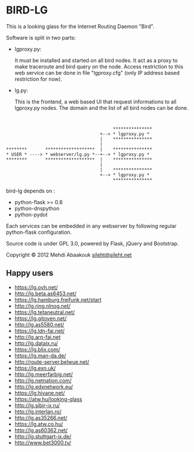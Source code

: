 BIRD-LG
=======

This is a looking glass for the Internet Routing Daemon "Bird".

Software is split in two parts:

 - lgproxy.py:

   It must be installed and started on all bird nodes. It act as a proxy to make traceroute and bird query on the node.
   Access restriction to this web service can be done in file "lgproxy.cfg" (only IP address based restriction for now).

 - lg.py:

   This is the frontend, a web based UI that request informations to all lgproxy.py nodes.
   The domain and the list of all bird nodes can be done.


```


                                         ***************
                                    +--> * lgproxy.py *
                                    |    ***************
                                    |  
********       *******************  |    ***************
* USER * ----> * webserver/lg.py *--+--> * lgproxy.py *
********       *******************  |    ***************
                                    |  
                                    |    ***************
                                    +--> * lgproxy.py *
                                         ***************
```


bird-lg depends on :

 - python-flask  >= 0.8
 - python-dnspython
 - python-pydot

Each services can be embedded in any webserver by following regular python-flask configuration.

Source code is under GPL 3.0, powered by Flask, jQuery and Bootstrap.

Copyright © 2012 Mehdi Abaakouk <sileht@sileht.net>

Happy users
-----------

* https://lg.ovh.net/
* http://lg.beta.as6453.net/
* https://lg.hamburg.freifunk.net/start
* http://lg.ring.nlnog.net/
* https://lg.tetaneutral.net/
* https://lg.gitoyen.net/
* http://lg.as5580.net/
* https://lg.ldn-fai.net/
* http://lg.arn-fai.net
* http://lg.dataix.ru/
* https://lg.blix.com/
* https://lg.man-da.de/
* http://route-server.belwue.net/
* https://lg.exn.uk/
* http://lg.meerfarbig.net/
* http://lg.netnation.com/
* http://lg.edxnetwork.eu/
* https://lg.hivane.net/
* https://atw.hu/looking-glass
* http://lg.sibir-ix.ru/
* http://lg.interlan.ro/
* http://lg.as35266.net/
* https://lg.atw.co.hu/
* http://lg.as60362.net/
* http://lg.stuttgart-ix.de/
* http://www.bet3000.tv/
